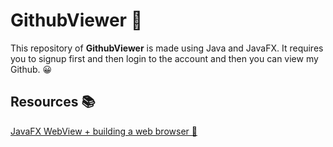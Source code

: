 # GithubViewer 👀

This repository of __GithubViewer__ is made using Java and JavaFX. It requires you to signup first and then login to the account and then you can view my Github. 😀


## Resources 📚

[JavaFX WebView + building a web browser 🛜](https://www.youtube.com/watch?v=96r3olimdkA)
